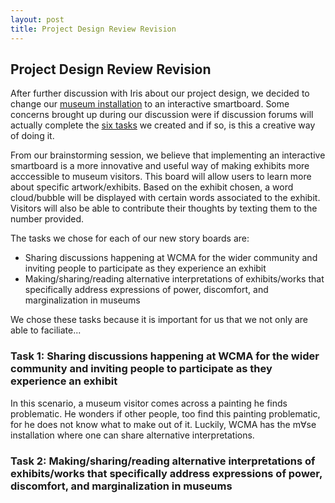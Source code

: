 ```yaml
---
layout: post
title: Project Design Review Revision 
---
```

## Project Design Review Revision 

After further discussion with Iris about our project design, we decided to change our [museum installation](https://museumsforall.github.io/2018-10-22-Project-Design-Review/) to an interactive smartboard. Some concerns brought up during our discussion were if discussion forums will actually complete the [six tasks](https://museumsforall.github.io/2018-10-15-project-task-review/) we created and if so, is this a creative way of doing it. 

From our brainstorming session, we believe that implementing an interactive smartboard is a more innovative and useful way of making exhibits more acccessible to museum visitors. This board will allow users to learn more about specific artwork/exhibits. Based on the exhibit chosen, a word cloud/bubble will be displayed with certain words associated to the exhibit. Visitors will also be able to contribute their thoughts by texting them to the number provided.


The tasks we chose for each of our new story boards are: 
* Sharing discussions happening at WCMA for the wider community and inviting people to participate as they experience an exhibit
* Making/sharing/reading alternative interpretations of exhibits/works that specifically address expressions of power, discomfort, and marginalization in museums

We chose these tasks because it is important for us that we not only are able to faciliate...  


### Task 1: Sharing discussions happening at WCMA for the wider community and inviting people to participate as they experience an exhibit
In this scenario, a museum visitor comes across a painting he finds problematic. He wonders if other people, too find this painting problematic, for he does not know what to make out of it. Luckily, WCMA has the m∀se installation where one can share alternative interpretations. 



### Task 2: Making/sharing/reading alternative interpretations of exhibits/works that specifically address expressions of power, discomfort, and marginalization in museums

